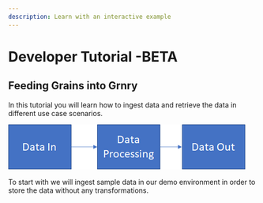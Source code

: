 ```yaml
---
description: Learn with an interactive example
---
```


# Developer Tutorial -BETA

## Feeding Grains into Grnry

In this  tutorial you will learn how to ingest data and retrieve the data in different use case scenarios.

![](../../.gitbook/assets/grafik%20%2811%29.png)

To start with we will ingest sample data in our demo environment in order to store the data without any transformations.









